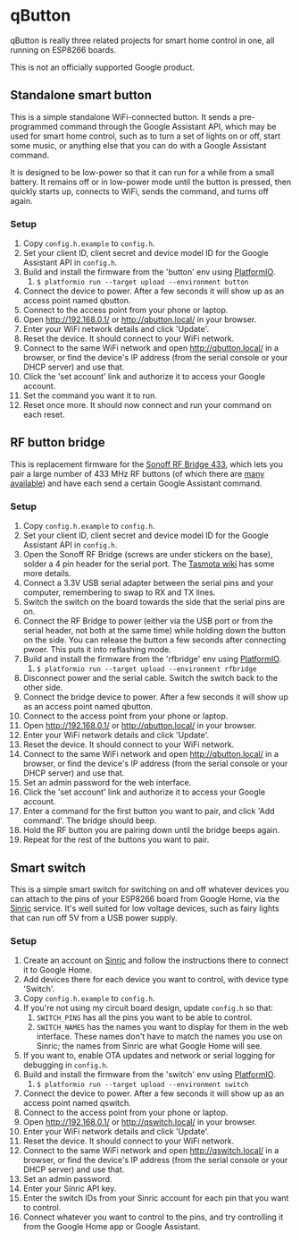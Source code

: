 # qButton
qButton is really three related projects for smart home control in one, all running on ESP8266 boards.

This is not an officially supported Google product.

## Standalone smart button
This is a simple standalone WiFi-connected button. It sends a pre-programmed command through the Google Assistant API, which may be used for smart home control, such as to turn a set of lights on or off, start some music, or anything else that you can do with a Google Assistant command.

It is designed to be low-power so that it can run for a while from a small battery. It remains off or in low-power mode until the button is pressed, then quickly starts up, connects to WiFi, sends the command, and turns off again.

### Setup
1. Copy `config.h.example` to `config.h`.
1. Set your client ID, client secret and device model ID for the Google Assistant API in `config.h`.
1. Build and install the firmware from the 'button' env using [PlatformIO](https://platformio.org).
    1. `$ platformio run --target upload --environment button`
1. Connect the device to power. After a few seconds it will show up as an access point named qbutton.
1. Connect to the access point from your phone or laptop.
1. Open http://192.168.0.1/ or http://qbutton.local/ in your browser.
1. Enter your WiFi network details and click 'Update'.
1. Reset the device. It should connect to your WiFi network.
1. Connect to the same WiFi network and open http://qbutton.local/ in a browser, or find the device's IP address (from the serial console or your DHCP server) and use that.
1. Click the 'set account' link and authorize it to access your Google account.
1. Set the command you want it to run.
1. Reset once more. It should now connect and run your command on each reset.

## RF button bridge
This is replacement firmware for the [Sonoff RF Bridge 433](https://www.itead.cc/wiki/Sonoff_RF_Bridge_433), which lets you pair a large number of 433 MHz RF buttons (of which there are [many available](https://www.aliexpress.com/wholesale?SearchText=433mhz+rf+button)) and have each send a certain Google Assistant command.

### Setup
1. Copy `config.h.example` to `config.h`.
1. Set your client ID, client secret and device model ID for the Google Assistant API in `config.h`.
1. Open the Sonoff RF Bridge (screws are under stickers on the base), solder a 4 pin header for the serial port. The [Tasmota wiki](https://github.com/arendst/Sonoff-Tasmota/wiki/Hardware-Preparation) has some more details.
1. Connect a 3.3V USB serial adapter between the serial pins and your computer, remembering to swap to RX and TX lines.
1. Switch the switch on the board towards the side that the serial pins are on.
1. Connect the RF Bridge to power (either via the USB port or from the serial header, not both at the same time) while holding down the button on the side. You can release the button a few seconds after connecting pwoer. This puts it into reflashing mode.
1. Build and install the firmware from the 'rfbridge' env using [PlatformIO](https://platformio.org).
    1. `$ platformio run --target upload --environment rfbridge`
1. Disconnect power and the serial cable. Switch the switch back to the other side.
1. Connect the bridge device to power. After a few seconds it will show up as an access point named qbutton.
1. Connect to the access point from your phone or laptop.
1. Open http://192.168.0.1/ or http://qbutton.local/ in your browser.
1. Enter your WiFi network details and click 'Update'.
1. Reset the device. It should connect to your WiFi network.
1. Connect to the same WiFi network and open http://qbutton.local/ in a browser, or find the device's IP address (from the serial console or your DHCP server) and use that.
1. Set an admin password for the web interface.
1. Click the 'set account' link and authorize it to access your Google account.
1. Enter a command for the first button you want to pair, and click 'Add command'. The bridge should beep.
1. Hold the RF button you are pairing down until the bridge beeps again.
1. Repeat for the rest of the buttons you want to pair.

## Smart switch
This is a simple smart switch for switching on and off whatever devices you can attach to the pins of your ESP8266 board from Google Home, via the [Sinric](https://sinric.com/) service. It's well suited for low voltage devices, such as fairy lights that can run off 5V from a USB power supply.

### Setup
1. Create an account on [Sinric](https://sinric.com/) and follow the instructions there to connect it to Google Home.
1. Add devices there for each device you want to control, with device type 'Switch'.
1. Copy `config.h.example` to `config.h`.
1. If you're not using my circuit board design, update `config.h` so that:
    1. `SWITCH_PINS` has all the pins you want to be able to control.
    1. `SWITCH_NAMES` has the names you want to display for them in the web interface. These names don't have to match the names you use on Sinric; the names from Sinric are what Google Home will see.
1. If you want to, enable OTA updates and network or serial logging for debugging in `config.h`.
1. Build and install the firmware from the 'switch' env using [PlatformIO](https://platformio.org).
    1. `$ platformio run --target upload --environment switch`
1. Connect the device to power. After a few seconds it will show up as an access point named qswitch.
1. Connect to the access point from your phone or laptop.
1. Open http://192.168.0.1/ or http://qswitch.local/ in your browser.
1. Enter your WiFi network details and click 'Update'.
1. Reset the device. It should connect to your WiFi network.
1. Connect to the same WiFi network and open http://qswitch.local/ in a browser, or find the device's IP address (from the serial console or your DHCP server) and use that.
1. Set an admin password.
1. Enter your Sinric API key.
1. Enter the switch IDs from your Sinric account for each pin that you want to control.
1. Connect whatever you want to control to the pins, and try controlling it from the Google Home app or Google Assistant.
